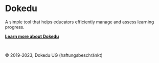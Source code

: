 # Dokedu

A simple tool that helps educators efficiently manage and assess learning progress. 

**[Learn more about Dokedu](https://dokedu.org)**

<br />

© 2019-2023, Dokedu UG (haftungsbeschränkt)
